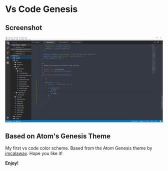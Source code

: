 # Vs Code Genesis

## Screenshot 
![screen](img/genesis.png)

## Based on Atom's Genesis Theme 

My first vs code color scheme.
Based from the Atom Genesis theme by  [jmcalaway](https://github.com/jmcalaway). 
Hope you like it! 


**Enjoy!**